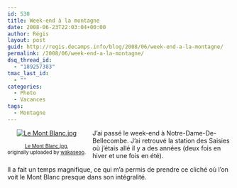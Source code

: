 ```yaml
---
id: 530
title: Week-end à la montagne
date: 2008-06-23T22:03:04+00:00
author: Régis
layout: post
guid: http://regis.decamps.info/blog/2008/06/week-end-a-la-montagne/
permalink: /2008/06/week-end-a-la-montagne/
dsq_thread_id:
  - "189257383"
tmac_last_id:
  - ""
categories:
  - Photo
  - Vacances
tags:
  - Montagne
---
```

<div style="float: left; text-align: center; margin-right: 15px; margin-bottom: 15px;">
  <a href="http://www.flickr.com/photos/wakaseoo/2614390842/" title="photo sharing"><img src="http://farm4.static.flickr.com/3066/2614390842_6578df11fa_t.jpg" alt="Le Mont Blanc.jpg" /></a><br /> <span style="font-size: 0.8em; margin-top: 0px;"><br /> <a href="http://www.flickr.com/photos/wakaseoo/2614390842/">Le Mont Blanc.jpg</a>,<br /> originally uploaded by <a href="http://www.flickr.com/people/wakaseoo/">wakaseoo</a>.<br /> </span>
</div>

J&rsquo;ai passé le week-end à Notre-Dame-De-Bellecombe. J&rsquo;ai retrouvé la station des Saisies où j&rsquo;étais allé il y a des années (deux fois en hiver et une fois en été).

Il a fait un temps magnifique, ce qui m&rsquo;a permis de prendre ce cliché où l&rsquo;on voit le Mont Blanc presque dans son intégralité.
  
<br clear="all" />
